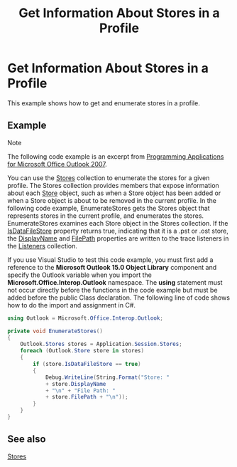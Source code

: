 ﻿---
title: 'Get Information About Stores in a Profile'
TOCTitle: 'Get Information About Stores in a Profile'
ms:assetid: e88222d2-e1b7-4393-aac4-5ce9d24d5d5b
ms:mtpsurl: https://msdn.microsoft.com/en-us/library/Ff184648(v=office.15)
ms:contentKeyID: 55119893
ms.date: 07/24/2014
mtps_version: v=office.15


---

# Get Information About Stores in a Profile

This example shows how to get and enumerate stores in a profile.

## Example

> [!NOTE] 
> The following code example is an excerpt from [Programming Applications for Microsoft Office Outlook 2007](https://www.amazon.com/gp/product/0735622493?ie=UTF8&tag=msmsdn-20&linkCode=as2&camp=1789&creative=9325&creativeASIN=0735622493).

You can use the [Stores](https://msdn.microsoft.com/en-us/library/bb622944\(v=office.15\)) collection to enumerate the stores for a given profile. The Stores collection provides members that expose information about each [Store](https://msdn.microsoft.com/en-us/library/bb609139\(v=office.15\)) object, such as when a Store object has been added or when a Store object is about to be removed in the current profile. In the following code example, EnumerateStores gets the Stores object that represents stores in the current profile, and enumerates the stores. EnumerateStores examines each Store object in the Stores collection. If the [IsDataFileStore](https://msdn.microsoft.com/en-us/library/bb624116\(v=office.15\)) property returns true, indicating that it is a .pst or .ost store, the [DisplayName](https://msdn.microsoft.com/en-us/library/bb612209\(v=office.15\)) and [FilePath](https://msdn.microsoft.com/en-us/library/bb646113\(v=office.15\)) properties are written to the trace listeners in the [Listeners](http://msdn.microsoft.com/en-us/library/system.diagnostics.debug.listeners.aspx) collection.

If you use Visual Studio to test this code example, you must first add a reference to the **Microsoft Outlook 15.0 Object Library** component and specify the Outlook variable when you import the **Microsoft.Office.Interop.Outlook** namespace. The **using** statement must not occur directly before the functions in the code example but must be added before the public Class declaration. The following line of code shows how to do the import and assignment in C\#.

```csharp
using Outlook = Microsoft.Office.Interop.Outlook;
```

```csharp
private void EnumerateStores()
{
    Outlook.Stores stores = Application.Session.Stores;
    foreach (Outlook.Store store in stores)
    {
        if (store.IsDataFileStore == true)
        {
            Debug.WriteLine(String.Format("Store: "
            + store.DisplayName
            + "\n" + "File Path: "
            + store.FilePath + "\n"));
        }
    }
}
```

## See also



[Stores](stores.md)

